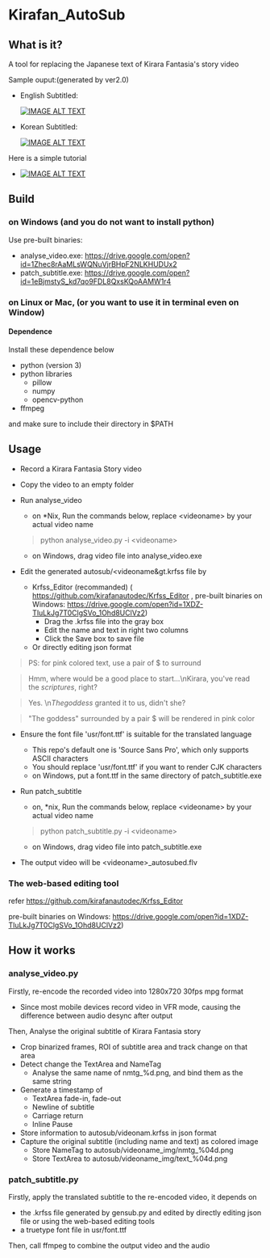 # Kirafan_AutoSub
## What is it?
A tool for replacing the Japanese text of Kirara Fantasia's story video

Sample ouput:(generated by ver2.0)
* English Subtitled:

  [![IMAGE ALT TEXT](http://img.youtube.com/vi/Z8BytfESak0/0.jpg)](https://www.youtube.com/embed/Z8BytfESak0 "CameraMaster")
* Korean Subtitled:   

  [![IMAGE ALT TEXT](http://img.youtube.com/vi/_6IlXAgpsEs/0.jpg)](https://www.youtube.com/embed/_6IlXAgpsEs "CameraMaster")

Here is a simple tutorial
* [![IMAGE ALT TEXT](http://img.youtube.com/vi/Ocl9qwsXkFo/0.jpg)](https://www.youtube.com/embed/_6IlXAgpsEs "CameraMaster")

## Build
### on Windows (and you do not want to install python)
  Use pre-built binaries:
  - analyse_video.exe:    https://drive.google.com/open?id=1Zhec8rAaMLsWQNuVjrBHpF2NLKHUDUx2
  - patch_subtitle.exe:   https://drive.google.com/open?id=1eBjmstyS_kd7qo9FDL8QxsKQoAAMW1r4
  
### on Linux or Mac, (or you want to use it in terminal even on Window)
#### Dependence 
  Install these dependence below
  - python (version 3)
  - python libraries
    - pillow
    - numpy
    - opencv-python
  - ffmpeg
  
  and make sure to include their directory in $PATH
  
## Usage
  - Record a Kirara Fantasia Story video
  - Copy the video to an empty folder
  - Run analyse_video
    - on \*Nix, Run the commands below, replace &lt;videoname&gt; by your actual video name
    > python analyse_video.py -i &lt;videoname&gt;
    - on Windows, drag video file into analyse_video.exe
  
  - Edit the generated autosub/&lt;videoname&gt.krfss file by
    - Krfss_Editor (recommanded) ( https://github.com/kirafanautodec/Krfss_Editor , pre-built binaries on Windows: https://drive.google.com/open?id=1XDZ-TluLkJg7T0ClgSVo_1Ohd8UClVz2)
      - Drag the .krfss file into the gray box
      - Edit the name and text in right two columns
      - Click the Save box to save file
    - Or directly editing json format
  > PS: for pink colored text, use a pair of $ to surround
      
  > Hmm, where would be a good place to start...\nKirara, you've read the $scriptures$, right?

  > Yes. \n$The goddess$ granted it to us, didn't she?
  
  > "The goddess" surrounded by a pair $ will be rendered in pink color
  
  - Ensure the font file 'usr/font.ttf' is suitable for the translated language
    - This repo's default one is 'Source Sans Pro', which only supports ASCII characters
    - You should replace 'usr/font.ttf' if you want to render CJK characters
    - on Windows, put a font.ttf in the same directory of patch_subtitle.exe
  - Run patch_subtitle
    - on, \*nix, Run the commands below, replace &lt;videoname&gt; by your actual video name
    > python patch_subtitle.py -i &lt;videoname&gt;
    - on Windows, drag video file into patch_subtitle.exe
  
  - The output video will be &lt;videoname&gt;_autosubed.flv

### The web-based editing tool
  refer https://github.com/kirafanautodec/Krfss_Editor
  
  pre-built binaries on Windows: https://drive.google.com/open?id=1XDZ-TluLkJg7T0ClgSVo_1Ohd8UClVz2)

## How it works

### analyse_video.py
Firstly, re-encode the recorded video into 1280x720 30fps mpg format
  - Since most mobile devices record video in VFR mode, causing the difference between audio desync after output
  
Then, Analyse the original subtitle of Kirara Fantasia story
  - Crop binarized frames, ROI of subtitle area and track change on that area
  - Detect change the TextArea and NameTag
    - Analyse the same name of nmtg_%d.png, and bind them as the same string
  - Generate a timestamp of
    - TextArea fade-in, fade-out
    - Newline of subtitle
    - Carriage return
    - Inline Pause
  - Store information to autosub/videonam.krfss in json format
  - Capture the original subtitle (including name and text) as colored image
    - Store NameTag to autosub/videoname_img/nmtg_%04d.png
    - Store TextArea to autosub/videoname_img/text_%04d.png

### patch_subtitle.py
Firstly, apply the translated subtitle to the re-encoded video, it depends on
  - the .krfss file generated by gensub.py and edited by directly editing json file or using the web-based editing tools
  - a truetype font file in usr/font.ttf
  
Then, call ffmpeg to combine the output video and the audio


